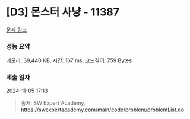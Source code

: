 # [D3] 몬스터 사냥 - 11387 

[문제 링크](https://swexpertacademy.com/main/code/problem/problemDetail.do?contestProbId=AXb6LR76vCcDFARR) 

### 성능 요약

메모리: 39,440 KB, 시간: 167 ms, 코드길이: 759 Bytes

### 제출 일자

2024-11-05 17:13



> 출처: SW Expert Academy, https://swexpertacademy.com/main/code/problem/problemList.do